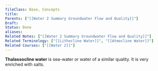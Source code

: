 ```yaml
---
fileClass: Base, Concepts
title: 
Parents: ["[[Water 2 Summary Groundwater Flow and Quality]]"]
Draft: 
Status: Done
aliases: 
Related Notes: ["[[Water 2 Summary Groundwater Flow and Quality]]"]
Related Terminology: ["[[Lithocline Water]]", "[[Atmocline Water]]"]
Related Courses: ["[[Water 2]]"]
---
```

**Thalassocline water** is sea-water or water of a similar quality. It is very enriched with salts.